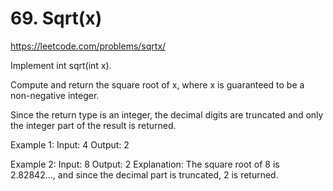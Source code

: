 # 69. Sqrt(x)

https://leetcode.com/problems/sqrtx/

Implement int sqrt(int x).

Compute and return the square root of x, where x is guaranteed to be a non-negative integer.

Since the return type is an integer, the decimal digits are truncated and only the integer part of the result is returned.

Example 1:
Input: 4
Output: 2

Example 2:
Input: 8
Output: 2
Explanation: The square root of 8 is 2.82842..., and since 
             the decimal part is truncated, 2 is returned.
